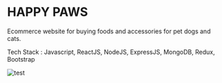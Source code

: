# HAPPY PAWS

Ecommerce website for buying foods and accessories for pet dogs and cats.

Tech Stack : Javascript, ReactJS, NodeJS, ExpressJS, MongoDB, Redux, Bootstrap

![test]()
